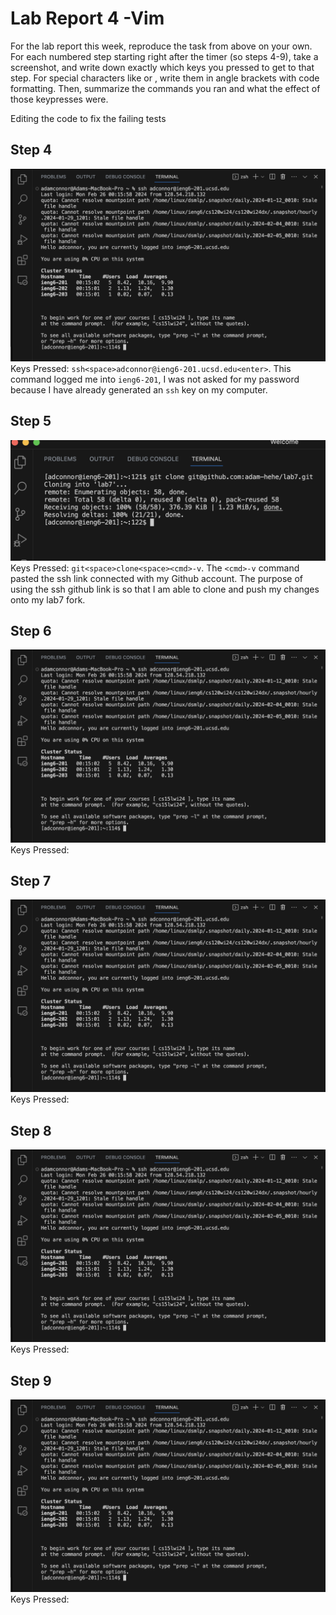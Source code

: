 # Lab Report 4 -Vim

For the lab report this week, reproduce the task from above on your own. For each numbered step starting right after the timer (so steps 4-9), take a screenshot, and write down exactly which keys you pressed to get to that step. For special characters like <enter> or <tab>, write them in angle brackets with code formatting. Then, summarize the commands you ran and what the effect of those keypresses were.

Editing the code to fix the failing tests

## Step 4
![Image](step4.png)
Keys Pressed: `ssh<space>adconnor@ieng6-201.ucsd.edu<enter>`. This command logged me into `ieng6-201`, I was not asked for my password because I have already generated an `ssh` key on my computer.

## Step 5
![Image](setp5.png)
Keys Pressed: `git<space>clone<space><cmd>-v`. The `<cmd>-v` command pasted the ssh link connected with my Github account. The purpose of using the ssh github link is so that I am able to clone and push my changes onto my lab7 fork.

## Step 6
![Image](step4.png)
Keys Pressed:

## Step 7
![Image](step4.png)
Keys Pressed:

## Step 8
![Image](step4.png)
Keys Pressed:

## Step 9
![Image](step4.png)
Keys Pressed:
